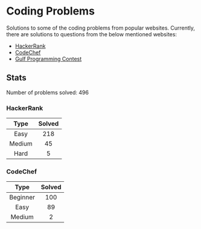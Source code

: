 # Coding Problems

Solutions to some of the coding problems from popular websites. Currently, there are solutions to questions from the below mentioned websites:
* [HackerRank](HackerRank "HackerRank")
* [CodeChef](CodeChef "CodeChef")
* [Gulf Programming Contest](Gulf%20Programming%20Contest "GPC")

## Stats

Number of problems solved: 496

### HackerRank

|Type|Solved|
|:---:|:---:|
|Easy|218|
|Medium|45|
|Hard|5|

### CodeChef

|Type|Solved|
|:---:|:---:|
|Beginner|100|
|Easy|89|
|Medium|2|